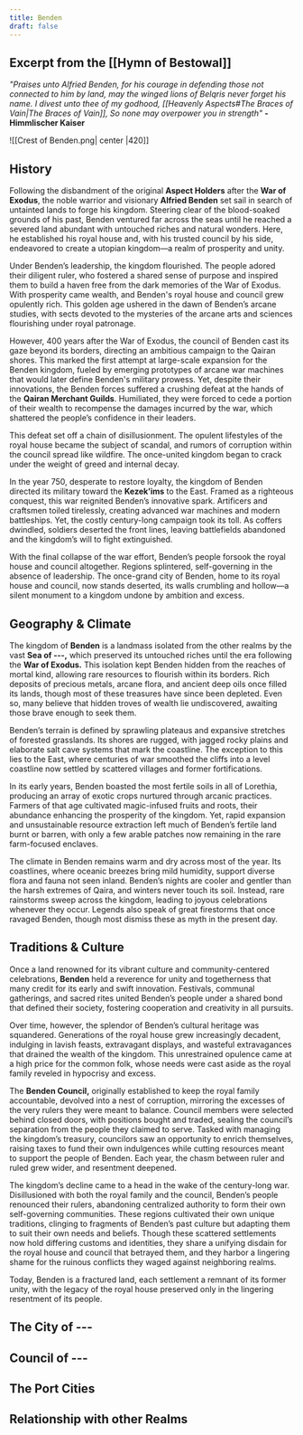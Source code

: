 ```yaml
---
title: Benden
draft: false
---
```

## Excerpt from the [[Hymn of Bestowal]]
*"Praises unto Alfried Benden, for his courage in defending those not connected to him by land, may the winged lions of Belqris never forget his name. I divest unto thee of my godhood, [[Heavenly Aspects#The Braces of Vain|The Braces of Vain]], So none may overpower you in strength"*
**-Himmlischer Kaiser**

![[Crest of Benden.png| center |420]]

## History
Following the disbandment of the original **Aspect Holders** after the **War of Exodus**, the noble warrior and visionary **Alfried Benden** set sail in search of untainted lands to forge his kingdom. Steering clear of the blood-soaked grounds of his past, Benden ventured far across the seas until he reached a severed land abundant with untouched riches and natural wonders. Here, he established his royal house and, with his trusted council by his side, endeavored to create a utopian kingdom—a realm of prosperity and unity.

Under Benden’s leadership, the kingdom flourished. The people adored their diligent ruler, who fostered a shared sense of purpose and inspired them to build a haven free from the dark memories of the War of Exodus. With prosperity came wealth, and Benden's royal house and council grew opulently rich. This golden age ushered in the dawn of Benden’s arcane studies, with sects devoted to the mysteries of the arcane arts and sciences flourishing under royal patronage.

However, 400 years after the War of Exodus, the council of Benden cast its gaze beyond its borders, directing an ambitious campaign to the Qairan shores. This marked the first attempt at large-scale expansion for the Benden kingdom, fueled by emerging prototypes of arcane war machines that would later define Benden's military prowess. Yet, despite their innovations, the Benden forces suffered a crushing defeat at the hands of the **Qairan Merchant Guilds**. Humiliated, they were forced to cede a portion of their wealth to recompense the damages incurred by the war, which shattered the people’s confidence in their leaders.

This defeat set off a chain of disillusionment. The opulent lifestyles of the royal house became the subject of scandal, and rumors of corruption within the council spread like wildfire. The once-united kingdom began to crack under the weight of greed and internal decay.

In the year 750, desperate to restore loyalty, the kingdom of Benden directed its military toward the **Kezek’ims** to the East. Framed as a righteous conquest, this war reignited Benden’s innovative spark. Artificers and craftsmen toiled tirelessly, creating advanced war machines and modern battleships. Yet, the costly century-long campaign took its toll. As coffers dwindled, soldiers deserted the front lines, leaving battlefields abandoned and the kingdom’s will to fight extinguished.

With the final collapse of the war effort, Benden’s people forsook the royal house and council altogether. Regions splintered, self-governing in the absence of leadership. The once-grand city of Benden, home to its royal house and council, now stands deserted, its walls crumbling and hollow—a silent monument to a kingdom undone by ambition and excess.

## Geography & Climate
The kingdom of **Benden** is a landmass isolated from the other realms by the vast **Sea of ---,** which preserved its untouched riches until the era following the **War of Exodus.** This isolation kept Benden hidden from the reaches of mortal kind, allowing rare resources to flourish within its borders. Rich deposits of precious metals, arcane flora, and ancient deep oils once filled its lands, though most of these treasures have since been depleted. Even so, many believe that hidden troves of wealth lie undiscovered, awaiting those brave enough to seek them.

Benden’s terrain is defined by sprawling plateaus and expansive stretches of forested grasslands. Its shores are rugged, with jagged rocky plains and elaborate salt cave systems that mark the coastline. The exception to this lies to the East, where centuries of war smoothed the cliffs into a level coastline now settled by scattered villages and former fortifications. 

In its early years, Benden boasted the most fertile soils in all of Lorethia, producing an array of exotic crops nurtured through arcanic practices. Farmers of that age cultivated magic-infused fruits and roots, their abundance enhancing the prosperity of the kingdom. Yet, rapid expansion and unsustainable resource extraction left much of Benden’s fertile land burnt or barren, with only a few arable patches now remaining in the rare farm-focused enclaves.

The climate in Benden remains warm and dry across most of the year. Its coastlines, where oceanic breezes bring mild humidity, support diverse flora and fauna not seen inland. Benden’s nights are cooler and gentler than the harsh extremes of Qaira, and winters never touch its soil. Instead, rare rainstorms sweep across the kingdom, leading to joyous celebrations whenever they occur. Legends also speak of great firestorms that once ravaged Benden, though most dismiss these as myth in the present day.
## Traditions & Culture
Once a land renowned for its vibrant culture and community-centered celebrations, **Benden** held a reverence for unity and togetherness that many credit for its early and swift innovation. Festivals, communal gatherings, and sacred rites united Benden’s people under a shared bond that defined their society, fostering cooperation and creativity in all pursuits.

Over time, however, the splendor of Benden’s cultural heritage was squandered. Generations of the royal house grew increasingly decadent, indulging in lavish feasts, extravagant displays, and wasteful extravagances that drained the wealth of the kingdom. This unrestrained opulence came at a high price for the common folk, whose needs were cast aside as the royal family reveled in hypocrisy and excess.

The **Benden Council,** originally established to keep the royal family accountable, devolved into a nest of corruption, mirroring the excesses of the very rulers they were meant to balance. Council members were selected behind closed doors, with positions bought and traded, sealing the council’s separation from the people they claimed to serve. Tasked with managing the kingdom’s treasury, councilors saw an opportunity to enrich themselves, raising taxes to fund their own indulgences while cutting resources meant to support the people of Benden. Each year, the chasm between ruler and ruled grew wider, and resentment deepened.

The kingdom’s decline came to a head in the wake of the century-long war. Disillusioned with both the royal family and the council, Benden’s people renounced their rulers, abandoning centralized authority to form their own self-governing communities. These regions cultivated their own unique traditions, clinging to fragments of Benden’s past culture but adapting them to suit their own needs and beliefs. Though these scattered settlements now hold differing customs and identities, they share a unifying disdain for the royal house and council that betrayed them, and they harbor a lingering shame for the ruinous conflicts they waged against neighboring realms.

Today, Benden is a fractured land, each settlement a remnant of its former unity, with the legacy of the royal house preserved only in the lingering resentment of its people.

## The City of ---


## Council of ---

## The Port Cities

## Relationship with other Realms